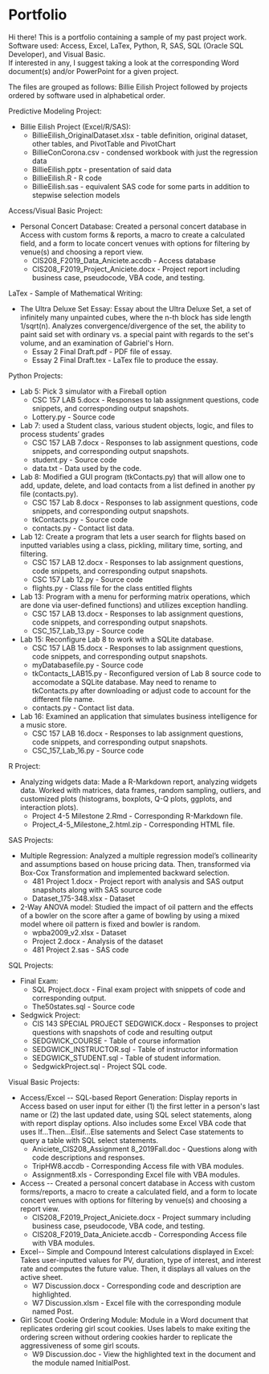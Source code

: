 # Portfolio
Hi there! This is a portfolio containing a sample of my past project work.  
Software used: Access, Excel, LaTex, Python, R, SAS, SQL (Oracle SQL Developer), and Visual Basic.  
If interested in any, I suggest taking a look at the corresponding Word document(s) and/or PowerPoint for a given project.  

The files are grouped as follows: Billie Eilish Project followed by projects ordered by software used in alphabetical order.  
  
Predictive Modeling Project:
  - Billie Eilish Project (Excel/R/SAS):
      - BillieEilish_OriginalDataset.xlsx  - table definition, original dataset, other tables, and PivotTable and PivotChart
      - BillieConCorona.csv - condensed workbook with just the regression data
      - BillieEilish.pptx - presentation of said data
      - BillieEilish.R - R code
      - BillieEilish.sas - equivalent SAS code for some parts in addition to stepwise selection models

Access/Visual Basic Project: 
  - Personal Concert Database: Created a personal concert database in Access with custom forms & reports, a macro to create a calculated field, and a form to locate concert venues with options for filtering by venue(s) and choosing a report view. 
      - CIS208_F2019_Data_Aniciete.accdb - Access database
      - CIS208_F2019_Project_Aniciete.docx - Project report including business case, pseudocode, VBA code, and testing.

LaTex - Sample of Mathematical Writing:
  - The Ultra Deluxe Set Essay: Essay about the Ultra Deluxe Set, a set of infinitely many unpainted cubes, where the n-th block has side length 1/sqrt(n). Analyzes convergence/divergence of the set, the ability to paint said set with ordinary vs. a special paint with regards to the set's volume, and an examination of Gabriel's Horn.
    - Essay 2 Final Draft.pdf - PDF file of essay.
    - Essay 2 Final Draft.tex - LaTex file to produce the essay.

Python Projects:
  - Lab 5: Pick 3 simulator with a Fireball option
      - CSC 157 LAB 5.docx - Responses to lab assignment questions, code snippets, and corresponding output snapshots.
      - Lottery.py - Source code
  - Lab 7: used a Student class, various student objects, logic, and files to process students’ grades
      - CSC 157 LAB 7.docx - Responses to lab assignment questions, code snippets, and corresponding output snapshots.
      - student.py - Source code
      - data.txt - Data used by the code.
  - Lab 8: Modified a GUI program (tkContacts.py) that will allow one to add, update, delete, and load contacts from a list defined in another py file (contacts.py).
      - CSC 157 Lab 8.docx - Responses to lab assignment questions, code snippets, and corresponding output snapshots.
      - tkContacts.py - Source code
      - contacts.py - Contact list data.
  - Lab 12: Create a program that lets a user search for flights based on inputted variables using a class, pickling, military time, sorting, and filtering.
      - CSC 157 LAB 12.docx - Responses to lab assignment questions, code snippets, and corresponding output snapshots.
      - CSC 157 Lab 12.py - Source code
      - flights.py - Class file for the class entitled flights
  - Lab 13: Program with a menu for performing matrix operations, which are done via user-defined functions) and utilizes exception handling.
      - CSC 157 LAB 13.docx - Responses to lab assignment questions, code snippets, and corresponding output snapshots.
      - CSC_157_Lab_13.py - Source code
  - Lab 15: Reconfigure Lab 8 to work with a SQLite database.
      - CSC 157 LAB 15.docx - Responses to lab assignment questions, code snippets, and corresponding output snapshots.
      - myDatabasefile.py - Source code
      - tkContacts_LAB15.py - Reconfigured version of Lab 8 source code to accomodate a SQLite database. May need to rename to tkContacts.py after downloading or adjust code to account for the different file name.
      - contacts.py - Contact list data.
  - Lab 16: Examined an application that simulates business intelligence for a music store.
      - CSC 157 LAB 16.docx - Responses to lab assignment questions, code snippets, and corresponding output snapshots.
      - CSC_157_Lab_16.py - Source code
 
 R Project:
  - Analyzing widgets data: Made a R-Markdown report, analyzing widgets data. Worked with matrices, data frames, random sampling, outliers, and customized plots (histograms, boxplots, Q-Q plots, ggplots, and interaction plots).
      - Project 4-5 Milestone 2.Rmd - Corresponding R-Markdown file.
      - Project_4-5_Milestone_2.html.zip - Corresponding HTML file.
 
SAS Projects:
  - Multiple Regression: Analyzed a multiple regression model’s collinearity and assumptions based on house pricing data. Then, transformed via Box-Cox Transformation and implemented backward selection.
      - 481 Project 1.docx - Project report with analysis and SAS output snapshots along with SAS source code
      - Dataset_175-348.xlsx - Dataset
  - 2-Way ANOVA model: Studied the impact of oil pattern and the effects of a bowler on the score after a game of bowling by using a mixed model where oil pattern is fixed and bowler is random.
      - wpba2009_v2.xlsx - Dataset
      - Project 2.docx - Analysis of the dataset
      - 481 Project 2.sas - SAS code

SQL Projects:
  - Final Exam:
      - SQL Project.docx - Final exam project with snippets of code and corresponding output.
      - The50states.sql - Source code
  - Sedgwick Project:
      - CIS 143 SPECIAL PROJECT SEDGWICK.docx - Responses to project questions with snapshots of code and resulting output
      - SEDGWICK_COURSE - Table of course information
      - SEDGWICK_INSTRUCTOR.sql - Table of instructor information
      - SEDGWICK_STUDENT.sql - Table of student information.
      - SedgwickProject.sql - Project SQL code.
    
 Visual Basic Projects:
  - Access/Excel -- SQL-based Report Generation: Display reports in Access based on user input for either (1) the first letter in a person's last name or (2) the last updated date, using SQL select statements, along with report display options. Also includes some Excel VBA code that uses If...Then...Elsif...Else satements and Select Case statements to query a table with SQL select statements.
      - Aniciete_CIS208_Assignment 8_2019Fall.doc - Questions along with code descriptions and responses.
      - TripHW8.accdb - Corresponding Access file with VBA modules.
      - Assignment8.xls - Corresponding Excel file with VBA modules.
  - Access -- Created a personal concert database in Access with custom forms/reports, a macro to create a calculated field, and a form to locate concert venues with options for filtering by venue(s) and choosing a report view.
      - CIS208_F2019_Project_Aniciete.docx - Project summary including business case, pseudocode, VBA code, and testing.
      - CIS208_F2019_Data_Aniciete.accdb - Corresponding Access file with VBA modules.
  - Excel-- Simple and Compound Interest calculations displayed in Excel: Takes user-inputted values for PV, duration, type of interest, and interest rate and computes the future value. Then, it displays all values on the active sheet.
      - W7 Discussion.docx - Corresponding code and description are highlighted.
      - W7 Discussion.xlsm - Excel file with the corresponding module named Post.
  - Girl Scout Cookie Ordering Module: Module in a Word document that replicates ordering girl scout cookies. Uses labels to make exiting the ordering screen without ordering cookies harder to replicate the aggressiveness of some girl scouts.
      - W9 Discussion.doc - View the highlighted text in the document and the module named InitialPost.

      
      
    
